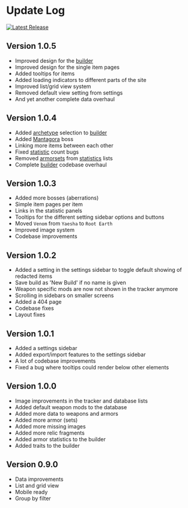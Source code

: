 # Update Log

[![Latest Release](https://gitlab.com/RobinKuiper/remnantcollectables/-/badges/release.svg)](https://gitlab.com/RobinKuiper/remnantcollectables/-/releases)

## Version 1.0.5

- Improved design for the [builder](https://remnant.rkuiper.nl/builds)
- Improved design for the single item pages
- Added tooltips for items
- Added loading indicators to different parts of the site
- Improved list/grid view system
- Removed default view setting from settings
- And yet another complete data overhaul

## Version 1.0.4

- Added [archetype](https://remnant.rkuiper.nl/database/archetypes) selection to [builder](https://remnant.rkuiper.nl/builds)
- Added [Mantagora](https://remnant.rkuiper.nl/database/bosses/mantagora) boss
- Linking more items between each other
- Fixed [statistic](https://remnant.rkuiper.nl/tracker/statistics) count bugs
- Removed [armorsets](https://remnant.rkuiper.nl/database/armorset) from [statistics](https://remnant.rkuiper.nl/tracker/statistics) lists
- Complete [builder](https://remnant.rkuiper.nl/builds) codebase overhaul

## Version 1.0.3

- Added more bosses (aberrations)
- Simple item pages per item
- Links in the statistic panels
- Tooltips for the different setting sidebar options and buttons
- Moved `Venom` from `Yaesha` to `Root Earth`
- Improved image system
- Codebase improvements

## Version 1.0.2

- Added a setting in the settings sidebar to toggle default showing of redacted items
- Save build as 'New Build' if no name is given
- Weapon specific mods are now not shown in the tracker anymore
- Scrolling in sidebars on smaller screens
- Added a 404 page
- Codebase fixes
- Layout fixes

## Version 1.0.1

- Added a settings sidebar
- Added export/import features to the settings sidebar
- A lot of codebase improvements
- Fixed a bug where tooltips could render below other elements

## Version 1.0.0

- Image improvements in the tracker and database lists
- Added default weapon mods to the database
- Added more data to weapons and armors
- Added more armor (sets)
- Added more missing images
- Added more relic fragments
- Added armor statistics to the builder
- Added traits to the builder

## Version 0.9.0

- Data improvements
- List and grid view
- Mobile ready
- Group by filter
